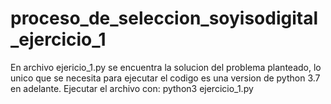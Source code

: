 # proceso_de_seleccion_soyisodigital_ejercicio_1
En archivo ejericio_1.py se encuentra la solucion del problema planteado, 
lo unico que se necesita para ejecutar el codigo es una version de python 3.7
en adelante.
Ejecutar el archivo con:
python3 ejercicio_1.py

